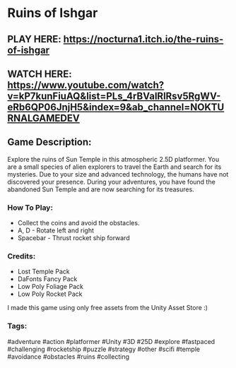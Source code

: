 # Ruins of Ishgar

## PLAY HERE: https://nocturna1.itch.io/the-ruins-of-ishgar

## WATCH HERE: https://www.youtube.com/watch?v=kP7kunFiuAQ&list=PLs_4rBValRlRsv5RgWV-eRb6QP06JnjH5&index=9&ab_channel=NOKTURNALGAMEDEV 

## Game Description:

Explore the ruins of Sun Temple in this atmospheric 2.5D platformer.
You are a small species of alien explorers to travel the Earth and search for its mysteries. Due to your size and advanced technology, the humans have not discovered your presence. 
During your adventures, you have found the abandoned Sun Temple and are now searching for its treasures. 

### How To Play:

* Collect the coins and avoid the obstacles.
* A, D - Rotate left and right
* Spacebar - Thrust rocket ship forward

### Credits:

* Lost Temple Pack
* DaFonts Fancy Pack
* Low Poly Foliage Pack
* Low Poly Rocket Pack

I made this game using only free assets from the Unity Asset Store :)

### Tags: 

#adventure #action #platformer #Unity #3D #25D #explore #fastpaced #challenging #rocketship #puzzle #strategy #other #scifi #temple #avoidance #obstacles #ruins #collecting
